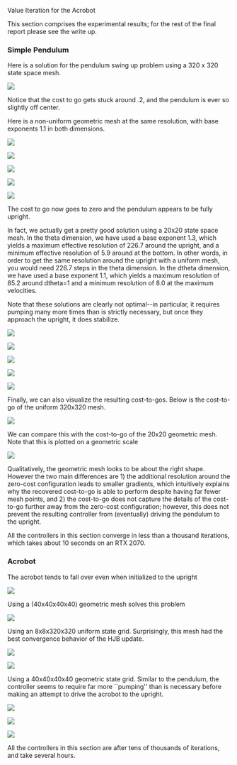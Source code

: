 Value Iteration for the Acrobot

This section comprises the experimental results; for the rest of the final report please see the write up.

### Simple Pendulum

Here is a solution for the pendulum swing up problem using a 320 x 320 state space mesh.
 
![](assets/pendulum/320_320_output_J.gif)

Notice that the cost to go gets stuck around .2, and the pendulum is ever so slightly off center.

Here is a non-uniform geometric mesh at the same resolution, with base exponents 1.1 in both dimensions.

![](assets/pendulum/geom_pend_1.gif)

![](assets/pendulum/pend2_a_2.gif)

![](assets/pendulum/pend2_a_3.gif)

![](assets/pendulum/pend2_a_4.gif)

![](assets/pendulum/pend2_a_5.gif)

The cost to go now goes to zero and the pendulum appears to be fully upright.

In fact, we actually get a pretty good solution using a 20x20 state space mesh.
In the theta dimension, we have used a base exponent 1.3, which yields a maximum effective resolution of 226.7 around the upright, and a minimum effective resolution of 5.9 around at the bottom. In other words, in order to get the same resolution around the upright with a uniform mesh, you would need 226.7 steps in the theta dimension.
In the dtheta dimension, we have used a base exponent 1.1, which yields a maximum resolution of 85.2 around dtheta=1 and a minimum resolution of 8.0 at the maximum velocities. 

Note that these solutions are clearly not optimal--in particular, it requires pumping many more times than is strictly necessary, but once they approach the upright, it does stabilize.

![](assets/pendulum/geom_pend2_a_1.gif)

![](assets/pendulum/geom_pend2_a_2.gif)

![](assets/pendulum/geom_pend2_a_3.gif)

![](assets/pendulum/geom_pend2_a_4.gif)

![](assets/pendulum/geom_pend2_a_5.gif)

Finally, we can also visualize the resulting cost-to-gos. Below is the cost-to-go of the uniform 320x320 mesh.

![](assets/pendulum/pend2_ctg_plot.png)

We can compare this with the cost-to-go of the 20x20 geometric mesh. Note that this is plotted on a geometric scale

![](assets/pendulum/geom_pend2_ctg_plot.png)

Qualitatively, the geometric mesh looks to be about the right shape. However the two main differences are 1) the additional resolution around the zero-cost configuration leads to smaller gradients, which intuitively explains why the recovered cost-to-go is able to perform despite having far fewer mesh points, and 2) the cost-to-go does not capture the details of the cost-to-go further away from the zero-cost configuration; however, this does not prevent the resulting controller from (eventually) driving the pendulum to the upright.

All the controllers in this section converge in less than a thousand iterations, which takes about 10 seconds on an RTX 2070.

### Acrobot

The acrobot tends to fall over even when initialized to the upright

![](assets/acrobot/falling_over.gif)

Using a (40x40x40x40) geometric mesh solves this problem

![](assets/acrobot/geom_balancing.gif)

Using an 8x8x320x320 uniform state grid. Surprisingly, this mesh had the best convergence behavior of the HJB update.

![](assets/acrobot/nongeom_0.gif)

![](assets/acrobot/nongeom_1.gif)

Using a 40x40x40x40 geometric state grid. Similar to the pendulum, the controller seems to  require far more ``pumping'' than is necessary before making an attempt to drive the acrobot to the upright.

![](assets/acrobot/geom_0.gif)

![](assets/acrobot/geom_1.gif)

![](assets/acrobot/geom_2.gif)

All the controllers in this section are after tens of thousands of iterations, and take several hours.

